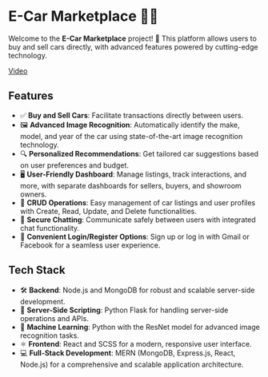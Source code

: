 # E-Car Marketplace 🚗✨

Welcome to the **E-Car Marketplace** project! 🌟 This platform allows users to buy and sell cars directly, with advanced features powered by cutting-edge technology.

[Video](https://www.linkedin.com/posts/mohamed-e-mad_webdevelopment-realtimechat-whatsappclone-activity-7223313975491366912-JSNs?utm_source=share&utm_medium=member_desktop)

## Features

- ✅ **Buy and Sell Cars**: Facilitate transactions directly between users.
- 🖼️ **Advanced Image Recognition**: Automatically identify the make, model, and year of the car using state-of-the-art image recognition technology.
- 🔍 **Personalized Recommendations**: Get tailored car suggestions based on user preferences and budget.
- 🖥️ **User-Friendly Dashboard**: Manage listings, track interactions, and more, with separate dashboards for sellers, buyers, and showroom owners.
- 🔧 **CRUD Operations**: Easy management of car listings and user profiles with Create, Read, Update, and Delete functionalities.
- 💬 **Secure Chatting**: Communicate safely between users with integrated chat functionality.
- 🔐 **Convenient Login/Register Options**: Sign up or log in with Gmail or Facebook for a seamless user experience.

## Tech Stack

- 🛠️ **Backend**: Node.js and MongoDB for robust and scalable server-side development.
- 🐍 **Server-Side Scripting**: Python Flask for handling server-side operations and APIs.
- 🧠 **Machine Learning**: Python with the ResNet model for advanced image recognition tasks.
- ⚛️ **Frontend**: React and SCSS for a modern, responsive user interface.
- 💻 **Full-Stack Development**: MERN (MongoDB, Express.js, React, Node.js) for a comprehensive and scalable application architecture.
